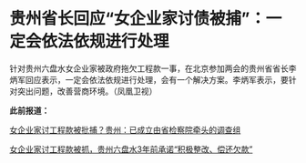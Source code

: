 # 贵州省长回应“女企业家讨债被捕”：一定会依法依规进行处理

针对贵州六盘水女企业家被政府拖欠工程款一事，在北京参加两会的贵州省省长李炳军回应表示，一定会依法依规进行处理，会有一个解决方案。李炳军表示，要针对突出问题，改善营商环境。（凤凰卫视）

**此前报道：**

[女企业家讨工程款被批捕？贵州：已成立由省检察院牵头的调查组 ](https://news.qq.com/rain/a/20240228A06BWL00)

[女企业家讨工程款被抓，贵州六盘水3年前承诺“积极整改、偿还欠款”
](https://news.qq.com/rain/a/20240227A04D1200)

